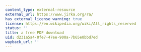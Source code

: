 ```yaml
---
content_type: external-resource
external_url: https://www.jirka.org/ra/
has_external_license_warning: true
license: https://en.wikipedia.org/wiki/All_rights_reserved
status: ''
title: a free PDF download
uid: d231a5a4-0fe7-47ee-900a-7b65e0bbd7ed
wayback_url: ''
---
```


